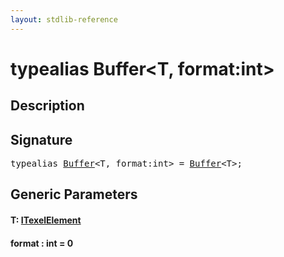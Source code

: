 ```yaml
---
layout: stdlib-reference
---
```


# typealias Buffer\<T, format:int\>

## Description



## Signature

<pre>
<span class='code_keyword'>typealias</span> <a href="buffer-0.html" class="code_type">Buffer</a>&lt;T, format:<span class="code_keyword">int</span>&gt; = <a href="buffer-0.html" class="code_type">Buffer</a>&lt;T&gt;;
</pre>

## Generic Parameters

####  <a id="typeparam-T"></a>T: [ITexelElement](../interfaces/itexelelement-016/index.html)
####  <a id="decl-format"></a>format  : int = 0


